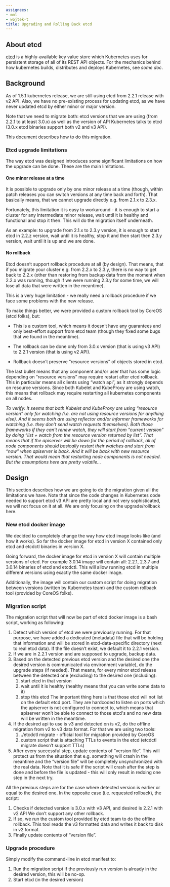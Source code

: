 ```yaml
---
assignees:
- mml
- wojtek-t
title: Upgrading and Rolling Back etcd
---
```


## About etcd

[etcd](https://coreos.com/etcd/docs/latest/) is a highly-available key value
store which Kubernetes uses for persistent storage of all of its REST API
objects.  For the mechanics behind how kubernetes builds, distributes and
deploys Kubernetes, see _some doc_.

## Background

As of 1.5.1 kubernetes release, we are still using etcd from 2.2.1 release with
v2 API.  Also, we have no pre-existing process for updating etcd, as we have
never updated etcd by either minor or major version.

Note that we need to migrate both: etcd versions that we are using (from 2.2.1
to at least 3.0.x) as well as the version of API Kubernetes talks to etcd (3.0.x
etcd binaries support both v2 and v3 API).

This document describes how to do this migration.

### Etcd upgrade limitations

The way etcd was designed introduces some significant limitations on how the
upgrade can be done. These are the main limitations. 

#### One minor release at a time

It is possible to upgrade only by one minor release at a time (though, within
patch releases you can switch versions at any time back and forth). That
basically means, that we cannot upgrade directly e.g. from 2.1.x to 2.3.x.

Fortunately, this limitation it is easy to workaround - it is enough to start a
cluster for any intermediate minor release, wait until it is healthy and
functional and stop it then. This will do the migration itself underneath. 

As an example: to upgrade from 2.1.x to 2.3.y version, it is enough to start
etcd in 2.2.z version, wait until it is healthy, stop it and then start then
2.3.y version, wait until it is up and we are done.

#### No rollback

Etcd doesn’t support rollback procedure at all (by design). That means, that if
you migrate your cluster e.g. from 2.2.x to 2.3.y, there is no way to get back
to 2.2.x (other than restoring from backup data from the moment when 2.2.x was
running, though if we were running 2.3.y for some time, we will lose all data
that were written in the meantime).

This is a very huge limitation - we really need a rollback procedure if we face
some problems with the new release.

To make things better, we were provided a custom rollback tool by CoreOS (etcd
folks), but:

* This is a custom tool, which means it doesn’t have any guarantees and only
  best-effort support from etcd team (though they fixed some bugs that we found
  in the meantime).

* The rollback can be done only from 3.0.x version (that is using v3 API) to
  2.2.1 version (that is using v2 API).

* Rollback doesn’t preserve “resource versions” of objects stored in etcd.

The last bullet means that any component and/or user that has some logic
depending on “resource versions” may require restart after etcd rollback. This
in particular means all clients using “watch api”, as it strongly depends on
resource versions. Since both Kubelet and KubeProxy are using watch, this means
that rollback may require restarting all kubernetes components on all nodes.

_To verify: It seems that both Kubelet and KubeProxy are using “resource
version” only for watching (i.e. are not using resource versions for anything
else). And it seems both are using reflector and/or informer frameworks for
watching (i.e.  they don’t send watch requests themselves). Both those
frameworks if they can’t renew watch, they will start from “current version” by
doing “list + watch from the resource version returned by list”. That means that
if the apiserver will be down for the period of rollback, all of node components
should basically restart their watches and start from “now” when apiserver is
back. And it will be back with new resource version. That would mean that
restarting node components is not needed.  But the assumptions here are pretty
volatile…_

## Design

This section describes how we are going to do the migration given all the
limitations we have. Note that since the code changes in Kubernetes code needed
to support etcd v3 API are pretty local and not very sophisticated, we will not
focus on it at all. We are only focusing on the upgrade/rollback here.

### New etcd docker image
We decided to completely change the way how etcd image looks like (and how it
works). So far the docker image for etcd in version X contained only etcd and
etcdctl binaries in version X.

Going forward, the docker image for etcd in version X will contain multiple
versions of etcd. For example 3.0.14 image will contain all: 2.2.1, 2.3.7 and
3.0.14 binaries of etcd and etcdctl. This will allow running etcd in multiple
different versions using exactly the same docker image.

Additionally, the image will contain our custom script for doing migration
between versions (written by Kubernetes team) and the custom rollback tool
(provided by CoreOS folks).

### Migration script
The migration script that will now be part of etcd docker image is a bash
script, working as following:

1. Detect which version of etcd we were previously running.
   For that purpose, we have added a dedicated (metadata) file that will be
   holding that information and will be stored in etcd-data-specific directory
   (next to real etcd data). If the file doesn’t exist, we default it to 2.2.1
   version.
1. If we are in 2.2.1 version and are supposed to upgrade, backup
   data.
1. Based on the detected previous etcd version and the desired one (the desired
   version is communicated via environment variable), do the upgrade steps (if
   needed).
   That means, for every minor etcd release between the detected one (excluding)
   to the desired one (including):
   1. start etcd in that version
   1. wait until it is healthy (healthy means that you can write some data to
      it)
   1. stop this etcd
   The important thing here is that those etcd will not list on the default etcd
   port.  They are hardcoded to listen on ports which the apiserver is not
   configured to connect to, which means that apiserver won’t be able to connect
   to those etcd's and no new data will be written in the meantime.
1. If the desired api to use is v3 and detected on is v2, do the offline
   migration from v2 to v3 data format.
   For that we are using two tools:
   1. ./etcdctl migrate - official tool for migration provided by CoreOS
   1. custom script that is attaching TTLs to events in the etcd (etcdctl
      migrate doesn’t support TTLs)
1. After every successful step, update contents of “version file”.
   This will protect us from the situation that e.g. something will crash in the
   meantime and the “version file” will be completely unsynchronized with the
   real data. Note that it is safe if the script will crash after the step is
   done and before the file is updated - this will only result in redoing one
   step in the next try.

All the previous steps are for the case where detected version is earlier or
equal to the desired one. In the opposite case (i.e. requested rollback), the
script:

1. Checks if detected version is 3.0.x with v3 API, and desired is 2.2.1 with v2
   API
   We don’t support any other rollback.
1. If so, we run the custom tool provided by etcd team to do the offline
   rollback.  This tool reads the v3 formatted data and writes it back to disk
   in v2 format.
1. Finally update contents of “version file”.

### Upgrade procedure
Simply modify the command-line in etcd manifest to:

1. Run the migration script
   If the previously run version is already in the desired version, this will be
   no-op.
1. Start etcd (in the desired version)
